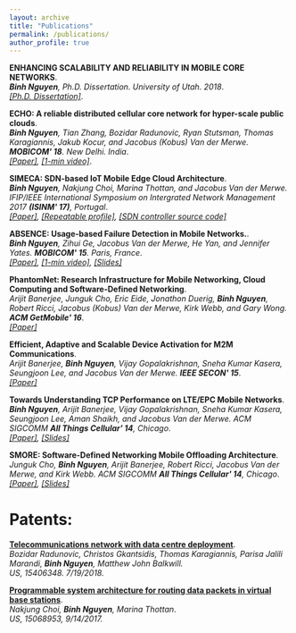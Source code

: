 ```yaml
---
layout: archive
title: "Publications"
permalink: /publications/
author_profile: true
---
```


**ENHANCING SCALABILITY AND RELIABILITY IN MOBILE CORE NETWORKS**.   
***Binh Nguyen**, Ph.D. Dissertation. University of Utah. 2018*.    
*[[Ph.D. Dissertation]](https://www.flux.utah.edu/download?uid=271)*. 

**ECHO: A reliable distributed cellular core network for hyper-scale public clouds**.   
***Binh Nguyen**, Tian Zhang, Bozidar Radunovic, Ryan Stutsman, Thomas Karagiannis, Jakub Kocur, and Jacobus (Kobus) Van der Merwe. **MOBICOM' 18**. New Delhi. India*.   
*[[Paper]](https://sigmobile.org/mobicom/2018/program.php), [[1-min video]](https://youtu.be/vf78318OG-k)*. 

**SIMECA: SDN-based IoT Mobile Edge Cloud Architecture**.  
***Binh Nguyen**, Nakjung Choi, Marina Thottan, and Jacobus Van der Merwe. IFIP/IEEE International Symposium on Intergrated Network Management 2017 **(ISINM' 17)**, Portugal*.    
*[[Paper]](http://www.cs.utah.edu/~binh/archive/simeca-ieeeim.pdf), [[Repeatable profile]](https://wiki.phantomnet.org/wiki/phantomnet/simeca-sdn-based-iot-mobile-edge-cloud-architecture/), [[SDN controller source code]](https://gitlab.flux.utah.edu/binh/simeca-minimum/)*

**ABSENCE: Usage-based Failure Detection in Mobile Networks.**.  
***Binh Nguyen**, Zihui Ge, Jacobus Van der Merwe, He Yan, and Jennifer Yates. **MOBICOM' 15**. Paris, France*.    
*[[Paper]](http://www.cs.utah.edu/~binh/archive/absence-paper.pdf), [[1-min video]](http://youtu.be/3Ha4axsnQZY), [[Slides]](http://www.cs.utah.edu/~binh/archive/absence-slides.pdf)*

**PhantomNet: Research Infrastructure for Mobile Networking, Cloud Computing and Software-Defined Networking**.  
*Arijit Banerjee, Junguk Cho, Eric Eide, Jonathon Duerig, **Binh Nguyen**, Robert Ricci, Jacobus (Kobus) Van der Merwe, Kirk Webb, and Gary Wong. **ACM GetMobile' 16***.     
*[[Paper]](http://www.cs.utah.edu/~binh/archive/phantomnet-paper.pdf)*

**Efficient, Adaptive and Scalable Device Activation for M2M Communications**.  
*Arijit Banerjee, **Binh Nguyen**, Vijay Gopalakrishnan, Sneha Kumar Kasera, Seungjoon Lee, and Jacobus Van der Merwe. **IEEE SECON' 15***.     
*[[Paper]](http://www.cs.utah.edu/~binh/archive/m2m-paper.pdf)*

**Towards Understanding TCP Performance on LTE/EPC Mobile Networks**.    
***Binh Nguyen**, Arijit Banerjee, Vijay Gopalakrishnan, Sneha Kumar Kasera, Seungjoon Lee, Aman Shaikh, and Jacobus Van der Merwe. ACM SIGCOMM **All Things Cellular' 14**, Chicago*.    
*[[Paper]](http://dl.acm.org/authorize?N71338), [[Slides]](http://www.cs.utah.edu/~binh/archive/towards-slides.pdf)*

**SMORE: Software-Defined Networking Mobile Offloading Architecture**.  
*Junguk Cho, **Binh Nguyen**, Arijit Banerjee, Robert Ricci, Jacobus Van der Merwe, and Kirk Webb. ACM SIGCOMM **All Things Cellular' 14**, Chicago*.    
*[[Paper]](http://dl.acm.org/authorize.cfm?key=N71324), [[Slides]](http://www.cs.utah.edu/~binh/archive/smore-slides.pdf)*


Patents:
======
**[Telecommunications network with data centre deployment](http://www.freepatentsonline.com/y2018/0205574.html)**.     
*Bozidar Radunovic, Christos Gkantsidis, Thomas Karagiannis, Parisa Jalili Marandi, **Binh Nguyen**, Matthew John Balkwill.*   
*US, 15406348. 7/19/2018.*

**[Programmable system architecture for routing data packets in virtual base stations](http://www.freepatentsonline.com/y2018/0205574.html)**.    
*Nakjung Choi, **Binh Nguyen**, Marina Thottan*.    
*US, 15068953, 9/14/2017.*

